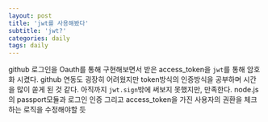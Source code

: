 ```yaml
---
layout: post
title: 'jwt를 사용해봤다'
subtitle: 'jwt?'
categories: daily
tags: daily
---
```


github 로그인을 Oauth를 통해 구현해보면서 받은 access_token을 `jwt`를 통해 암호화 시켰다. github 연동도 굉장히 어려웠지만 token방식의 인증방식을 공부하며 시간을 많이 쏟게 된 것 같다. 아직까지 `jwt.sign`밖에 써보지 못했지만, 만족한다.
node.js의 passport모듈과 로그인 인증 그리고 access_token을 가진 사용자의 권환을 체크하는 로직을 수정해야할 듯
